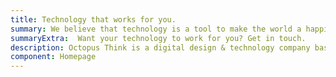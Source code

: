 ```yaml
---
title: Technology that works for you.
summary: We believe that technology is a tool to make the world a happier, fairer place. We build smart, inclusive, usable digital products to improve people’s lives.
summaryExtra:  Want your technology to work for you? Get in touch.
description: Octopus Think is a digital design & technology company based in Scotland. We specialise in accessible, inclusive design and smart React development.
component: Homepage
---
```

